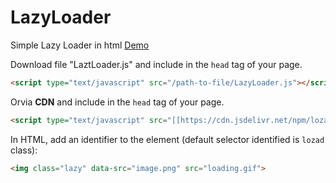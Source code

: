 # LazyLoader
Simple Lazy Loader in html
[Demo](https://git.k6vn.org/)

Download file "LaztLoader.js" and include in the `head` tag of your page.
```html
<script type="text/javascript" src="/path-to-file/LazyLoader.js"></script>
```
Orvia **CDN** and include in the `head` tag of your page.
```html
<script type="text/javascript" src="[[https://cdn.jsdelivr.net/npm/lozad/dist/lozad.min.js](https://cdn.jsdelivr.net/gh/dominhhieu1405/LazyLoader@main/LazyLoader.js)](https://cdn.jsdelivr.net/gh/dominhhieu1405/LazyLoader@main/LazyLoader.js)"></script>
```
In HTML, add an identifier to the element (default selector identified is `lozad` class):
```html
<img class="lazy" data-src="image.png" src="loading.gif">
```
